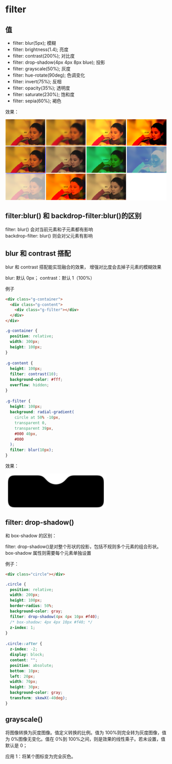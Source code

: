 # filter

## 值

- filter: blur(5px); 模糊
- filter: brightness(1.4); 亮度
- filter: contrast(200%); 对比度
- filter: drop-shadow(4px 4px 8px blue); 投影
- filter: grayscale(50%); 灰度
- filter: hue-rotate(90deg); 色调变化
- filter: invert(75%); 反相
- filter: opacity(35%); 透明度
- filter: saturate(230%); 饱和度
- filter: sepia(60%); 褐色

效果：

![](./assets/2.png)

## filter:blur() 和 backdrop-filter:blur()的区别

filter: blur() 会对当前元素和子元素都有影响  
backdrop-filter: blur() 则会对父元素有影响

## blur 和 contrast 搭配

blur 和 contrast 搭配能实现融合的效果， 增强对比度会去掉子元素的模糊效果

blur: 默认 0px；
contrast：默认 1（100%）

例子

```html
<div class="g-container">
  <div class="g-content">
    <div class="g-filter"></div>
  </div>
</div>
```

```css
.g-container {
  position: relative;
  width: 300px;
  height: 100px;
}

.g-content {
  height: 100px;
  filter: contrast(10);
  background-color: #fff;
  overflow: hidden;
}

.g-filter {
  height: 100px;
  background: radial-gradient(
    circle at 50% -10px,
    transparent 0,
    transparent 39px,
    #000 40px,
    #000
  );
  filter: blur(10px);
}
```

效果：

![](./assets/1.png)

## filter: drop-shadow()

和 box-shadow 的区别：

filter: drop-shadow()是对整个形状的投影，包括不规则多个元素的组合形状。box-shadow 属性则需要每个元素单独设置

例子：

```html
<div class="circle"></div>
```

```css
.circle {
  position: relative;
  width: 200px;
  height: 100px;
  border-radius: 50%;
  background-color: gray;
  filter: drop-shadow(4px 4px 10px #f40);
  /* box-shadow: 4px 4px 10px #f40; */
  z-index: 1;
}

.circle::after {
  z-index: -2;
  display: block;
  content: "";
  position: absolute;
  bottom: 10px;
  left: 20px;
  width: 70px;
  height: 30px;
  background-color: gray;
  transform: skewX(-40deg);
}
```

## grayscale()

将图像转换为灰度图像。值定义转换的比例。值为 100%则完全转为灰度图像，值为 0%图像无变化。值在 0%到 100%之间，则是效果的线性乘子。若未设置，值默认是 0；

应用 1：将某个图标变为完全灰色。
